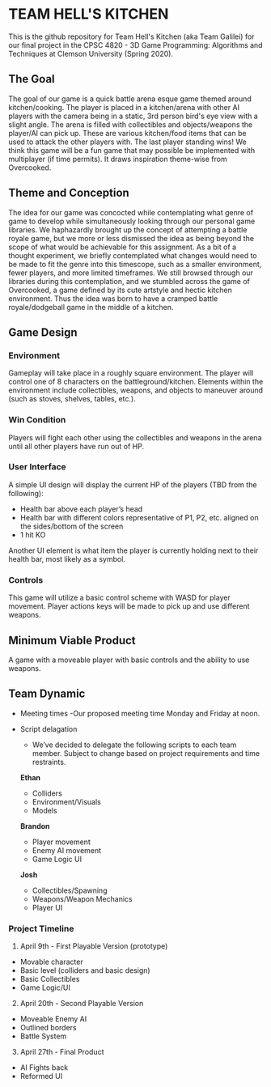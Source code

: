 # TEAM HELL'S KITCHEN
This is the github repository for Team Hell's Kitchen (aka Team Galilei) for our final project in the CPSC 4820 - 3D Game Programming: Algorithms and Techniques at Clemson University (Spring 2020).

## The Goal
The goal of our game is a quick battle arena esque game themed around kitchen/cooking. The player is placed in a kitchen/arena with other AI players with the camera being in a static, 3rd person bird's eye view with a slight angle. The arena is filled with collectibles and objects/weapons the player/AI can pick up. These are various kitchen/food items that can be used to attack the other players with. The last player standing wins! We think this game will be a fun game that may possible be implemented with multiplayer (if time permits). It draws inspiration theme-wise from Overcooked.

## Theme and Conception
The idea for our game was concocted while contemplating what genre of game to develop while simultaneously looking through our personal game libraries. We haphazardly brought up the concept of attempting a battle royale game, but we more or less dismissed the idea as being beyond the scope of what would be achievable for this assignment. As a bit of a thought experiment, we briefly contemplated what changes would need to be made to fit the genre into this timescope, such as a smaller environment, fewer players, and more limited timeframes. We still browsed through our libraries during this contemplation, and we stumbled across the game of Overcooked, a game defined by its cute artstyle and hectic kitchen environment. Thus the idea was born to have a cramped battle royale/dodgeball game in the middle of a kitchen.

## Game Design
### Environment
Gameplay will take place in a roughly square environment. The player will control one of 8 characters on the battleground/kitchen. Elements within the environment include collectibles, weapons, and objects to maneuver around (such as stoves, shelves, tables, etc.).

### Win Condition
Players will fight each other using the collectibles and weapons in the arena until all other players have run out of HP.  

### User Interface
A simple UI design will display the current HP of the players (TBD from the following):

- Health bar above each player’s head
- Health bar with different colors representative of P1, P2, etc. aligned on the sides/bottom of the screen
- 1 hit KO

Another UI element is what item the player is currently holding next to their health bar, most likely as a symbol.

### Controls
This game will utilize a basic control scheme with WASD for player movement. Player actions keys will be made to pick up and use different weapons.

## Minimum Viable Product
A game with a moveable player with basic controls and the ability to use weapons.

## Team Dynamic
- Meeting times
  -Our proposed meeting time Monday and Friday at noon.
- Script delagation
  - We’ve decided to delegate the following scripts to each team member. Subject to change based on project requirements and time restraints. 

  **Ethan**
    - Colliders
    - Environment/Visuals
    - Models

  **Brandon**
    - Player movement
    - Enemy AI movement
    - Game Logic UI

  **Josh**
    - Collectibles/Spawning
    - Weapons/Weapon Mechanics 
    - Player UI

### Project Timeline
1. April 9th - First Playable Version (prototype)
  - Movable character
  - Basic level (colliders and basic design)
  - Basic Collectibles 
  - Game Logic/UI

2. April 20th - Second Playable Version
  - Moveable Enemy AI
  - Outlined borders 
  - Battle System

3. April 27th - Final Product
  - AI Fights back
  - Reformed UI




